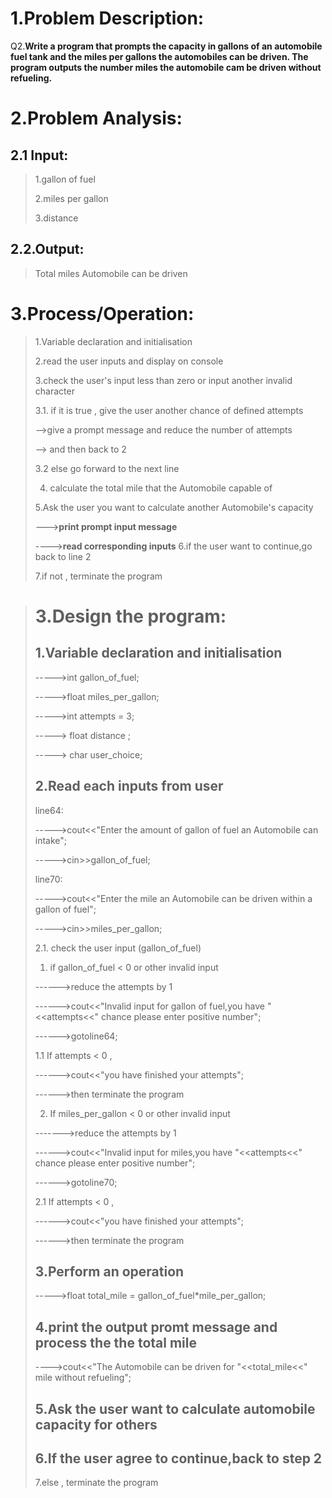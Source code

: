 1.Problem Description:
=
Q2.**Write a program that prompts the capacity in gallons of an automobile fuel tank and the miles per gallons
the automobiles can be driven. The program outputs the number miles the automobile cam be driven
without refueling.**

2.Problem Analysis:
=
2.1 Input:
-
> 1.gallon of fuel
> 
> 2.miles per gallon 
> 
> 3.distance 

2.2.Output:
-
>Total miles Automobile can be driven

3.Process/Operation:
=
>1.Variable declaration and initialisation
>
>2.read the user inputs and display on console
> 
>3.check the user's input less than zero or input another invalid character
> 
>3.1. if it is true , give the user another chance of defined attempts 
> 
> -->give a prompt message and reduce the number of attempts
> 
> --> and then back to 2
> 
>3.2 else go forward to the next line
> 
>4. calculate the total mile that the Automobile capable of 
>
>5.Ask the user you want to calculate another Automobile's capacity
> 
> --->**print prompt input message**
> 
> ---->**read corresponding inputs**
>6.if the user want to continue,go back to line 2
> 
>7.if not , terminate the program

>3.Design the program:
>=
>**1.Variable declaration and initialisation**
>-
>----->int gallon_of_fuel;
>
>----->float miles_per_gallon;
>
>----->int attempts = 3;
>
>-----> float distance ;
>
>-----> char user_choice;
>
>2.Read each inputs from user 
>-
>line64:
>
>----->cout<<"Enter the amount of gallon of fuel an Automobile can intake";
>
>----->cin>>gallon_of_fuel;
>
>line70:
>
>----->cout<<"Enter the mile an Automobile can be driven within a gallon of fuel";
>
>----->cin>>miles_per_gallon;
>
>2.1. check the user input (gallon_of_fuel)
>
>1. if gallon_of_fuel < 0 or other invalid input
>
>------>reduce the attempts by 1
>
>------>cout<<"Invalid input for gallon of fuel,you have "<<attempts<<" chance please  enter positive number";
>
>------>gotoline64;
>
>1.1 If attempts < 0 ,
>
>------>cout<<"you have finished your attempts";
>
>------>then terminate the program
>
>2. If miles_per_gallon < 0 or other invalid input
>
>------->reduce the attempts by 1
>
>------>cout<<"Invalid input for miles,you have "<<attempts<<" chance please  enter positive number";
>
>------>gotoline70;
>
>2.1 If attempts < 0 ,
>
>------>cout<<"you have finished your attempts";
>
>------>then terminate the program
>
>3.Perform an operation
>-
>----->float total_mile = gallon_of_fuel*mile_per_gallon;
>
>4.print the output promt message and process the the total mile 
>-
>---->cout<<"The Automobile can be driven for "<<total_mile<<" mile without refueling";
>
>5.Ask the user want to calculate automobile capacity for others
>-
>6.If the user agree to continue,back to step 2
>-
>7.else , terminate the program

